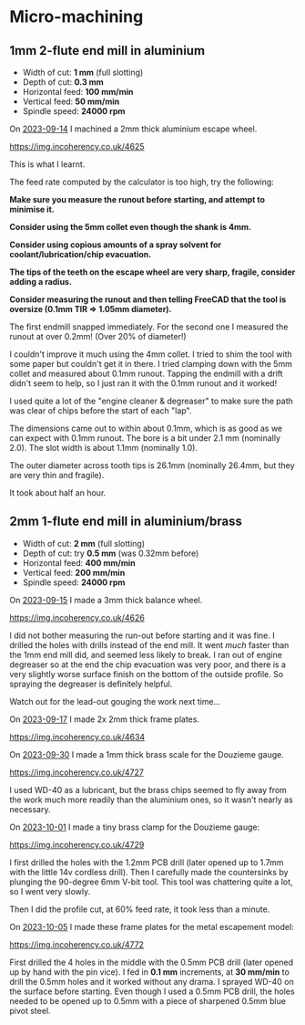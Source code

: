 # Micro-machining

## 1mm 2-flute end mill in aluminium

* Width of cut: **1 mm** (full slotting)
* Depth of cut: **0.3 mm**
* Horizontal feed: **100 mm/min**
* Vertical feed: **50 mm/min**
* Spindle speed: **24000 rpm**

On [2023-09-14](20230914.md) I machined a 2mm thick aluminium escape wheel.

https://img.incoherency.co.uk/4625

This is what I learnt.

The feed rate computed by the calculator is too high, try the following:

**Make sure you measure the runout before starting, and attempt to minimise it.**

**Consider using the 5mm collet even though the shank is 4mm.**

**Consider using copious amounts of a spray solvent for coolant/lubrication/chip evacuation.**

**The tips of the teeth on the escape wheel are very sharp, fragile, consider adding a radius.**

**Consider measuring the runout and then telling FreeCAD that the tool is oversize (0.1mm TIR => 1.05mm diameter).**

The first endmill snapped immediately. For the second one I measured the runout at over 0.2mm! (Over 20%
of diameter!)

I couldn't improve it much using the 4mm collet. I tried to shim the tool with some paper but couldn't
get it in there.
I tried clamping down with the 5mm collet and measured about 0.1mm runout.
Tapping the endmill with a drift didn't seem to help, so I just ran it with the 0.1mm runout and it worked!

I used quite a lot of the "engine cleaner & degreaser" to make sure the path was clear of chips before the start
of each "lap".

The dimensions came out to within about 0.1mm, which is as good as we can expect with 0.1mm runout.
The bore is a bit under 2.1 mm (nominally 2.0). The slot width is about 1.1mm (nominally 1.0).

The outer diameter across tooth tips is 26.1mm (nominally 26.4mm, but they are very thin and fragile).

It took about half an hour.

## 2mm 1-flute end mill in aluminium/brass

* Width of cut: **2 mm** (full slotting)
* Depth of cut: try **0.5 mm** (was 0.32mm before)
* Horizontal feed: **400 mm/min**
* Vertical feed: **200 mm/min**
* Spindle speed: **24000 rpm**

On [2023-09-15](20230915.md) I made a 3mm thick balance wheel.

https://img.incoherency.co.uk/4626

I did not bother measuring the run-out before starting and it was fine. I drilled the holes with drills instead of the end mill.
It went *much* faster than the 1mm end mill did, and seemed less likely to break. I ran out of engine degreaser so at the
end the chip evacuation was very poor, and there is a very slightly worse surface finish on the bottom of the outside profile.
So spraying the degreaser is definitely helpful.

Watch out for the lead-out gouging the work next time...

On [2023-09-17](20230917.md) I made 2x 2mm thick frame plates.

https://img.incoherency.co.uk/4634

On [2023-09-30](20230930.md) I made a 1mm thick brass scale for the Douzieme gauge.

https://img.incoherency.co.uk/4727

I used WD-40 as a lubricant, but the brass chips seemed to fly away from the work much more readily than the aluminium ones,
so it wasn't nearly as necessary.

On [2023-10-01](20231001.md) I made a tiny brass clamp for the Douzieme gauge:

https://img.incoherency.co.uk/4729

I first drilled the holes with the 1.2mm PCB drill (later opened up to 1.7mm with the little 14v cordless drill).
Then I carefully made the countersinks by plunging the 90-degree 6mm V-bit tool. This tool was chattering quite a lot,
so I went very slowly.

Then I did the profile cut, at 60% feed rate, it took less than a minute.

On [2023-10-05](20231005.md) I made these frame plates for the metal escapement model:

https://img.incoherency.co.uk/4772

First drilled the 4 holes in the middle with the 0.5mm PCB drill (later opened up by hand with the pin vice).
I fed in **0.1 mm** increments, at **30 mm/min** to drill the 0.5mm holes and it worked without any drama.
I sprayed WD-40 on the surface before starting. Even though I used a 0.5mm PCB drill, the holes needed to be opened
up to 0.5mm with a piece of sharpened 0.5mm blue pivot steel.

